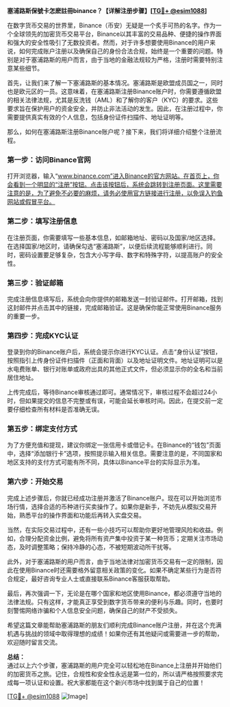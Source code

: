 **塞浦路斯保號卡怎麽註冊binance？【详解注册步骤】[[TG💪+ @esim1088](https://t.me/s/esim1088)]**

在数字货币交易的世界里，Binance（币安）无疑是一个炙手可热的名字。作为一个全球领先的加密货币交易平台，Binance以其丰富的交易品种、便捷的操作界面和强大的安全性吸引了无数投资者。然而，对于许多想要使用Binance的用户来说，如何完成账户注册以及确保自己的身份合法合规，始终是一个重要的问题。特别是对于塞浦路斯的用户而言，由于当地的金融法规较为严格，注册时需要特别注意某些细节。

首先，让我们来了解一下塞浦路斯的基本情况。塞浦路斯是欧盟成员国之一，同时也是欧元区的一员。这意味着，在塞浦路斯注册Binance账户时，你需要遵循欧盟的相关法律法规，尤其是反洗钱（AML）和了解你的客户（KYC）的要求。这些要求旨在保护用户的资金安全，并防止非法活动的发生。因此，在注册过程中，你需要提供真实有效的个人信息，包括身份证件扫描件、地址证明等。

那么，如何在塞浦路斯注册Binance账户呢？接下来，我们将详细介绍整个注册流程。

### 第一步：访问Binance官网

打开浏览器，输入“www.binance.com”进入Binance的官方网站。在首页上，你会看到一个明显的“注册”按钮。点击该按钮后，系统会跳转到注册页面。这里需要注意的是，为了避免不必要的麻烦，请务必使用官方链接进行注册，以免误入钓鱼网站或假冒平台。

### 第二步：填写注册信息

在注册页面，你需要填写一些基本信息，如邮箱地址、密码以及国家/地区选择。在选择国家/地区时，请确保勾选“塞浦路斯”，以便后续流程能够顺利进行。同时，密码设置要足够复杂，包含大小写字母、数字和特殊字符，以提高账户的安全性。

### 第三步：验证邮箱

完成注册信息填写后，系统会向你提供的邮箱发送一封验证邮件。打开邮箱，找到这封邮件并点击其中的链接，完成邮箱验证。这是确保你能正常使用Binance服务的重要一步。

### 第四步：完成KYC认证

登录到你的Binance账户后，系统会提示你进行KYC认证。点击“身份认证”按钮，按照指引上传身份证件扫描件（正面和背面）以及地址证明文件。地址证明可以是水电费账单、银行对账单或政府出具的其他正式文件，但必须显示你的全名和当前居住地址。

上传完成后，等待Binance审核通过即可。通常情况下，审核过程不会超过24小时，但如果提交的信息不完整或有误，可能会延长审核时间。因此，在提交前一定要仔细检查所有材料是否准确无误。

### 第五步：绑定支付方式

为了方便充值和提现，建议你绑定一张信用卡或借记卡。在Binance的“钱包”页面中，选择“添加银行卡”选项，按照提示输入相关信息。需要注意的是，不同国家和地区支持的支付方式可能有所不同，具体以Binance平台的实际显示为准。

### 第六步：开始交易

完成上述步骤后，你就已经成功注册并激活了Binance账户。现在可以开始浏览市场行情，选择合适的币种进行买卖操作了。如果你是新手，不妨先从模拟交易开始，熟悉平台的操作界面和功能后再转入实盘交易。

当然，在实际交易过程中，还有一些小技巧可以帮助你更好地管理风险和收益。例如，合理分配资金比例，避免将所有资产集中投资于某一种货币；定期关注市场动态，及时调整策略；保持冷静的心态，不被短期波动所干扰等。

此外，对于塞浦路斯的用户而言，由于当地法律对加密货币交易有一定的限制，因此在使用Binance时还需要格外留意相关政策的变化。如果不确定某些行为是否符合规定，最好咨询专业人士或直接联系Binance客服获取帮助。

最后，再次强调一下，无论是在哪个国家和地区使用Binance，都必须遵守当地的法律法规。只有这样，才能真正享受到数字货币带来的便利与乐趣。同时，也要时刻警惕网络诈骗和个人信息安全问题，确保自己的财产不受损失。

希望这篇文章能帮助塞浦路斯的朋友们顺利完成Binance账户注册，并在这个充满机遇与挑战的领域中取得理想的成绩！如果你还有其他疑问或需要进一步的帮助，欢迎随时留言交流。

**总结：**  
通过以上六个步骤，塞浦路斯的用户完全可以轻松地在Binance上注册并开始他们的加密货币之旅。记住，合规性和安全性永远是第一位的，所以请严格按照要求完成每一项认证和设置。祝大家都能在这个新兴市场中找到属于自己的位置！

[[TG💪+ @esim1088](https://t.me/s/esim1088) ![Image](https://i.postimg.cc/4NQfJmqS/Snipaste-2025-05-13-00-14-12.png)]